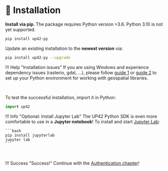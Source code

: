 # :floppy_disk: Installation

**Install via pip**. The package requires Python version >3.6. Python 3.10 is not yet supported.

```bash
pip install up42-py
```

Update an existing installation to the **newest version** via:

```bash
pip install up42-py --upgrade
```

!!! Help "Installation issues"
    If you are using Windows and experience dependency issues (rasterio, gdal, ...), 
    please follow [guide 1](http://www.acgeospatial.co.uk/python-geospatial-workflows-prt1-anaconda/) or 
    [guide 2](https://chrieke.medium.com/howto-install-python-for-geospatial-applications-1dbc82433c05) 
    to set up your Python environment for working with geospatial libraries.

<br>

To test the successful installation, import it in Python:
```python
import up42
```

!!! Info "Optional: Install Jupyter Lab"
    The UP42 Python SDK is even more comfortable to use in a **Jupyter notebook**!
    To install and start [Jupyter Lab](https://jupyter.org/):
    
    ```bash
    pip install jupyterlab
    jupyter lab
    ```

<br>

!!! Success "Success!"
    Continue with the [Authentication chapter](authentication.md)!
    
